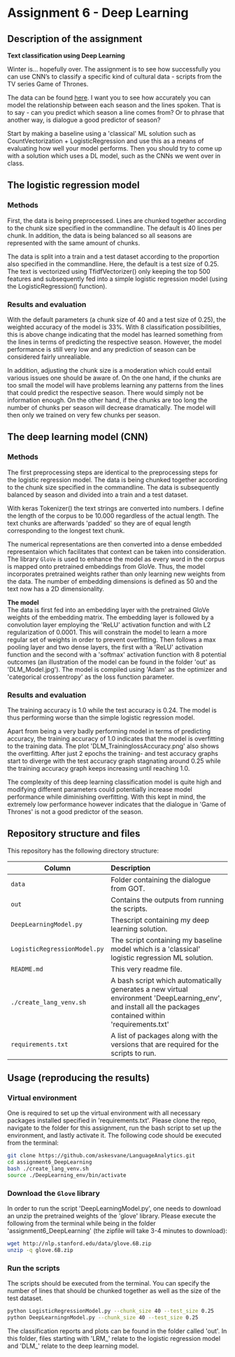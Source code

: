 # Assignment 6 - Deep Learning

## Description of the assignment
__Text classification using Deep Learning__

Winter is... hopefully over.
The assignment is to see how successfully you can use CNN’s to classify a specific kind of cultural data - scripts from the TV series Game of Thrones.

The data can be found [here](https://www.kaggle.com/albenft/game-of-thrones-script-all-seasons).
I want you to see how accurately you can model the relationship between each season and the lines spoken. That is to say - can you predict which season a line comes from? Or to phrase that another way, is dialogue a good predictor of season?

Start by making a baseline using a 'classical' ML solution such as CountVectorization + LogisticRegression and use this as a means of evaluating how well your model performs. Then you should try to come up with a solution which uses a DL model, such as the CNNs we went over in class.

## The logistic regression model

### Methods 
First, the data is being preprocessed. Lines are chunked together according to the chunk size specified in the commandline. The default is 40 lines per chunk. In addition, the data is being balanced so all seasons are represented with the same amount of chunks. 

The data is split into a train and a test dataset according to the proportion also specified in the commandline. Here, the default is a test size of 0.25. The text is vectorized using TfidfVectorizer() only keeping the top 500 features and subsequently fed into a simple logistic regression model (using the LogisticRegression() function).

### Results and evaluation
With the default parameters (a chunk size of 40 and a test size of 0.25), the weighted accuracy of the model is 33%. With 8 classification possibilities, this is above change indicating that the model has learned something from the lines in terms of predicting the respective season. However, the model performance is still very low and any prediction of season can be considered fairly unrealiable. 

In addition, adjusting the chunk size is a moderation which could entail various issues one should be aware of. On the one hand, if the chunks are too small the model will have problems learning any patterns from the lines that could predict the respective season. There would simply not be information enough. On the other hand, if the chunks are too long the number of chunks per season will decrease dramatically. The model will then only we trained on very few chunks per season.

## The deep learning model (CNN)

### Methods
The first preprocessing steps are identical to the preprocessing steps for the logistic regression model. The data is being chunked together according to the chunk size specified in the commandline. The data is subsequently balanced by season and divided into a train and a test dataset.

With keras Tokenizer() the text strings are converted into numbers. I define the length of the corpus to be 10.000 regardless of the actual length. The text chunks are afterwards 'padded' so they are of equal length corresponding to the longest text chunk. 

The numerical representations are then converted into a dense embedded representaion which facilitates that context can be taken into consideration. The library ```GloVe``` is used to enhance the model as every word in the corpus is mapped onto pretrained embeddings from GloVe. Thus, the model incorporates pretrained weights rather than only learning new weights from the data. The number of embedding dimensions is defined as 50 and the text now has a 2D dimensionality.

__The model__<br>
The data is first fed into an embedding layer with the pretrained GloVe weights of the embedding matrix. The embedding layer is followed by a convolution layer employing the 'ReLU' activation function and with L2 regularization of 0.0001. This will constrain the model to learn a more regular set of weights in order to prevent overfitting. Then follows a max pooling layer and two dense layers, the first with a 'ReLU' activation function and the second with a 'softmax' activation function with 8 potential outcomes (an illustration of the model can be found in the folder 'out' as 'DLM_Model.jpg').
The model is compiled using 'Adam' as the optimizer and 'categorical crossentropy' as the loss function parameter. 


### Results and evaluation
The training accuracy is 1.0 while the test accuracy is 0.24. The model is thus performing worse than the simple logistic regression model. 

Apart from being a very badly performing model in terms of predicting accuracy, the training accuracy of 1.0 indicates that the model is overfitting to the training data. The plot 'DLM_TraininglossAccuracy.png' also shows the overfitting. After just 2 epochs the training- and test accuracy graphs start to diverge with the test accuracy graph stagnating around 0.25 while the training accuracy graph keeps increasing until reaching 1.0.

The complexity of this deep learning classification model is quite high and modifying different parameters could potentially increase model performance while diminishing overfitting. With this kept in mind, the extremely low performance however indicates that the dialogue in 'Game of Thrones' is not a good predictor of the season.

## Repository structure and files

This repository has the following directory structure:

| Column | Description|
|--------|:-----------|
```data``` | Folder containing the dialogue from GOT.
```out``` | Contains the outputs from running the scripts.
```DeepLearningModel.py```| Thescript containing my deep learning solution.
```LogisticRegressionModel.py```| The script containing my baseline model which is a 'classical' logistic regression ML solution.
```README.md``` | This very readme file.
```./create_lang_venv.sh``` | A bash script which automatically generates a new virtual environment 'DeepLearning_env', and install all the packages contained within 'requirements.txt'
```requirements.txt``` | A list of packages along with the versions that are required for the scripts to run.


## Usage (reproducing the results)

### Virtual environment
One is required to set up the virtual environment with all necessary packages installed specified in 'requirements.txt'. Please clone the repo, navigate to the folder for this assignment, run the bash script to set up the environment, and lastly activate it. The following code should be executed from the terminal:

```bash
git clone https://github.com/askesvane/LanguageAnalytics.git
cd assignment6_DeepLearning
bash ./create_lang_venv.sh
source ./DeepLearning_env/bin/activate
```
### Download the ```Glove``` library
In order to run the script 'DeepLearningModel.py', one needs to download an unzip the pretrained weights of the 'glove' library. Please execute the following from the terminal while being in the folder 'assignment6_DeepLearning' (the zipfile will take 3-4 minutes to download):

```bash
wget http://nlp.stanford.edu/data/glove.6B.zip
unzip -q glove.6B.zip
```
### Run the scripts
The scripts should be executed from the terminal. You can specify the number of lines that should be chunked together as well as the size of the test dataset.
```bash
python LogisticRegressionModel.py --chunk_size 40 --test_size 0.25
python DeepLearningnModel.py --chunk_size 40 --test_size 0.25
```
The classification reports and plots can be found in the folder called 'out'. In this folder, files starting with 'LRM_' relate to the logistic regression model and 'DLM_' relate to the deep learning model.